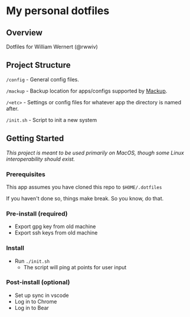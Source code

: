 # My personal dotfiles

## Overview

Dotfiles for William Wernert (@rwwiv)

## Project Structure

`/config` - General config files.

`/mackup` - Backup location for apps/configs supported by [Mackup](https://github.com/lra/mackup).

`/<etc>` - Settings or config files for whatever app the directory is named after.

`/init.sh` - Script to init a new system

## Getting Started

*This project is meant to be used primarily on MacOS, though some Linux interoperability should exist.*

### Prerequisites

This app assumes you have cloned this repo to `$HOME/.dotfiles`

If you haven't done so, things make break. So you know, do that.

### Pre-install (required)
 - Export gpg key from old machine
 - Export ssh keys from old machine 

### Install
 - Run `./init.sh`
   - The script will ping at points for user input

### Post-install (optional)
 - Set up sync in vscode
 - Log in to Chrome 
 - Log in to Bear
